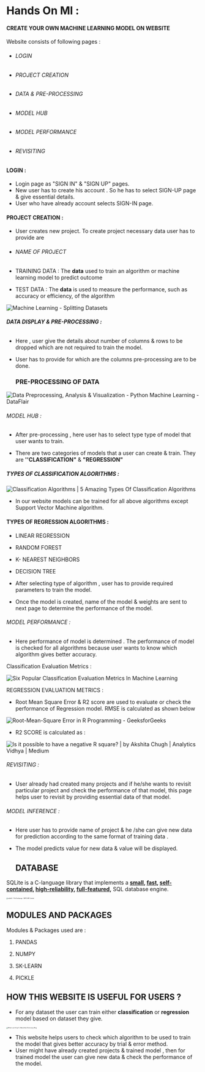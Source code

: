 # Hands On Ml :

#### CREATE YOUR OWN MACHINE LEARNING MODEL ON WEBSITE 

Website consists of following pages :

- ###### LOGIN 

- ###### PROJECT CREATION 

- ###### DATA & PRE-PROCESSING

- ###### MODEL HUB

- ###### MODEL PERFORMANCE

- ###### REVISITING

#### LOGIN :

- Login page as "SIGN IN" & "SIGN UP" pages.
- New user has to create his account . So he has to select SIGN-UP page & give essential details.
- User who have already account selects SIGN-IN page.

#### PROJECT CREATION :

- User creates new project.  To create project  necessary  data user has to provide are

- ###### NAME OF PROJECT

- TRAINING DATA : The **data** used to train an algorithm or machine learning model to predict outcome

- TEST DATA : The **data** is used to measure the performance, such as accuracy or efficiency, of the algorithm 

  

![Machine Learning - Splitting Datasets](https://image.slidesharecdn.com/mlregression-splittingdatasets-170914113926/95/machine-learning-splitting-datasets-3-638.jpg?cb=1505389251)



###### **DATA DISPLAY & PRE-PROCESSING :**

- Here , user give the details about number of columns & rows to be dropped which are not required to train the model.

- User has to provide for which are the columns pre-processing are to be done.

  ### PRE-PROCESSING  OF DATA 

  

![Data Preprocessing, Analysis & Visualization - Python Machine Learning -  DataFlair](https://data-flair.training/blogs/wp-content/uploads/sites/2/2018/07/Data-Preprocessing-in-Python-Machine-Learning-01.jpg)



###### MODEL HUB :

- After pre-processing , here user has to select type type of model that user wants to train.

- There are two categories of models that a user can create & train. They are **''CLASSIFICATION"** & **"REGRESSION"**

##### TYPES OF CLASSIFICATION ALGORITHMS :



![Classification Algorithms | 5 Amazing Types Of Classification Algorithms](https://cdn.educba.com/academy/wp-content/uploads/2019/09/Explain-Classification-Algorithms-in-Detail.png)

- In our website models can be trained for all  above algorithms except Support Vector Machine algorithm.

#### TYPES OF REGRESSION ALGORITHMS :

- LINEAR REGRESSION
- RANDOM FOREST
- K- NEAREST NEIGHBORS
- DECISION TREE



- After selecting type of algorithm , user has to provide required parameters to train the model.
- Once the model is created, name of the model & weights are sent to next page to  determine the performance of the model.

###### MODEL PERFORMANCE :

- Here performance of model is determined . The performance of model is checked for all algorithms because user wants to  know which algorithm gives better accuracy.

Classification  Evaluation Metrics :

![Six Popular Classification Evaluation Metrics In Machine Learning](https://i1.wp.com/dataaspirant.com/wp-content/uploads/2020/08/2_6_classification_evaluation_metrics.png?resize=554%2C397&ssl=1)



REGRESSION EVALUATION METRICS :

- Root Mean Square Error  & R2 score are used to evaluate or check the performance of Regression model. RMSE is calculated as shown below

![Root-Mean-Square Error in R Programming - GeeksforGeeks](https://media.geeksforgeeks.org/wp-content/uploads/20200622171741/RMSE1.jpg)

- R2 SCORE is calculated as :



![Is it possible to have a negative R square? | by Akshita Chugh | Analytics  Vidhya | Medium](https://miro.medium.com/max/548/0*jVpjpGjTiIFlU8cv.png)

###### REVISITING :

- User  already  had created many projects and if he/she wants to revisit particular project and check the performance of that model, this page helps user to revisit by providing essential data of that model.

###### MODEL INFERENCE :

- Here user has to provide name of project &  he /she can give new data for prediction  according to the same format of training data .

- The model predicts value for new data & value will be displayed.

  ## DATABASE

SQLite is a C-language library that implements a **[small](https://www.sqlite.org/footprint.html), [fast](https://www.sqlite.org/fasterthanfs.html), [self-contained](https://www.sqlite.org/selfcontained.html),  [high-reliability](https://www.sqlite.org/hirely.html), [full-featured](https://www.sqlite.org/fullsql.html),** SQL database engine. 

<img src="https://www.mathworks.com/matlabcentral/mlc-downloads/downloads/257c98ce-cf7f-4bad-9bec-854570c6172a/5bd68a7c-1339-477b-94b0-5a2e65cabe01/images/screenshot.png" alt="sqlite3 - File Exchange - MATLAB Central" style="zoom: 25%;" />

## MODULES AND PACKAGES 

Modules & Packages used are :

1. PANDAS

2. NUMPY

3. SK-LEARN

4. PICKLE




## HOW THIS WEBSITE IS USEFUL FOR USERS ?

- For any dataset the user can train either **classification** or **regression** model based on dataset they give.

<img src="https://www.macmillandictionaryblog.com/wp-content/uploads/2017/07/emoji-1024x650.jpg" alt="What is an Emoji? | Macmillan Dictionary Blog" style="zoom:25%;" />

- This website helps users to check which algorithm to be used to train the model that gives better accuracy by trial & error method.
- User might have already created projects & trained model , then for trained model the user can give new data & check the performance of the model.

